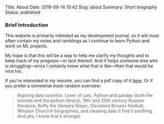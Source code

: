 Title: About
Date: 2018-09-14 10:42
Slug: about
Summary: Short biography
Status: published

### Brief Introduction
This website is primarily intended as my development journal, so it will most
often contain my notes and ramblings as I continue to learn Python and work on
ML projects.

My hope is that this will be a way to help me clarify my thoughts and to keep track 
of my progress—or lack thereof. And if helps someone else who is
struggling—since I certainly know what that is like―then that would be nice
too.

If you're interested in my resume, you can find a pdf copy of it [here]({filename}/pdfs/resume.pdf). Or if you prefer a somewhat more random overview:

> Aspiring data scientist. Lover of cats, Python and pandas (both the animals and the python library), 19th and 20th century Russian literature, Buffy the Vampire Slayer, Cleveland Browns football, Winston Churchill biographies, and cleaning data (I find it soothing. And yes, I know that's strange). 
